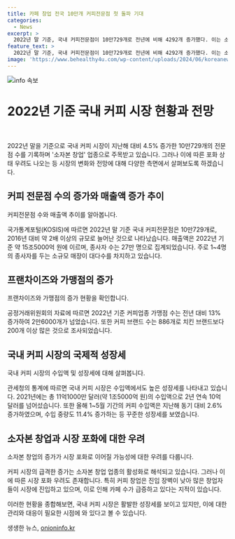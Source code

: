 ```yaml
---
title: 카페 창업 전국 10만개 커피전문점 첫 돌파 기대
categories:
  - News
excerpt: >
  2022년 말 기준, 국내 커피전문점이 10만729개로 전년에 비해 4292개 증가했다. 이는 소자본 창업 업종으로 분석되며, 커피 브랜드 수는 886개로 치킨보다 200개 많았다. 이러한 커피시장의 성장세는 관세청의 수입액 증가에서도 확인되는데, 이는 커피 창업이 비교적 낮은 진입 장벽으로 인해 큰 영향을 받았다. 그러나 이로 인해 커피 시장이 포화 상태에 이를 우려도 있다.
feature_text: >
  2022년 말 기준, 국내 커피전문점이 10만729개로 전년에 비해 4292개 증가했다. 이는 소자본 창업 업종으로 분석되며, 커피 브랜드 수는 886개로 치킨보다 200개 많았다. 이러한 커피시장의 성장세는 관세청의 수입액 증가에서도 확인되는데, 이는 커피 창업이 비교적 낮은 진입 장벽으로 인해 큰 영향을 받았다. 그러나 이로 인해 커피 시장이 포화 상태에 이를 우려도 있다.
image: 'https://www.behealthy4u.com/wp-content/uploads/2024/06/koreanews.jpg'
---
```


<p><img src="https://www.behealthy4u.com/wp-content/uploads/2024/06/koreanews.jpg" alt="info 속보" /></p>

<h1 data-ke-size="size26"><b>2022년 기준 국내 커피 시장 현황과 전망</b></h1>

<p data-ke-size="size16">&nbsp;</p>

<p>2022년 말을 기준으로 국내 커피 시장이 지난해 대비 4.5% 증가한 10만729개의 전문점 수를 기록하며 '소자본 창업' 업종으로 주목받고 있습니다. 그러나 이에 따른 포화 상태 우려도 나오는 등 시장의 변화와 전망에 대해 다양한 측면에서 살펴보도록 하겠습니다.</p>

<h2 data-ke-size="size24">커피 전문점 수의 증가와 매출액 증가 추이</h2>

<p data-ke-size="size16">커피전문점 수와 매출액 추이를 알아봅니다.</p>

<p>국가통계포털(KOSIS)에 따르면 2022년 말 기준 국내 커피전문점은 10만729개로, 2016년 대비 약 2배 이상의 규모로 늘어난 것으로 나타났습니다. 매출액은 2022년 기준 약 15조5000억 원에 이르며, 종사자 수는 27만 명으로 집계되었습니다. 주로 1~4명의 종사자를 두는 소규모 매장이 대다수를 차지하고 있습니다.</p>

<h2 data-ke-size="size24">프랜차이즈와 가맹점의 증가</h2>

<p data-ke-size="size16">프랜차이즈와 가맹점의 증가 현황을 확인합니다.</p>

<p>공정거래위원회의 자료에 따르면 2022년 기준 커피업종 가맹점 수는 전년 대비 13% 증가하여 2만6000개가 넘었습니다. 또한 커피 브랜드 수는 886개로 치킨 브랜드보다 200개 이상 많은 것으로 조사되었습니다.</p>

<h2 data-ke-size="size24">국내 커피 시장의 국제적 성장세</h2>

<p data-ke-size="size16">국내 커피 시장의 수입액 및 성장세에 대해 살펴봅니다.</p>

<p>관세청의 통계에 따르면 국내 커피 시장은 수입액에서도 높은 성장세를 나타내고 있습니다. 2021년에는 총 11억1000만 달러(약 1조5000억 원)의 수입액으로 2년 연속 10억 달러를 넘어섰습니다. 또한 올해 1~5월 기간의 커피 수입액은 지난해 동기 대비 2.6% 증가하였으며, 수입 중량도 11.4% 증가하는 등 꾸준한 성장세를 보였습니다.</p>

<h2 data-ke-size="size24">소자본 창업과 시장 포화에 대한 우려</h2>

<p data-ke-size="size16">소자본 창업의 증가가 시장 포화로 이어질 가능성에 대한 우려를 다룹니다.</p>

<p>커피 시장의 급격한 증가는 소자본 창업 업종의 활성화로 해석되고 있습니다. 그러나 이에 따른 시장 포화 우려도 존재합니다. 특히 커피 창업은 진입 장벽이 낮아 많은 창업자들이 시장에 진입하고 있으며, 이로 인해 카페 수가 급증하고 있다는 지적이 있습니다.</p>

<p>이러한 현황을 종합해보면, 국내 커피 시장은 활발한 성장세를 보이고 있지만, 이에 대한 관리와 대응이 필요한 시점에 와 있다고 볼 수 있습니다. </p></p>
생생한 뉴스, <a href="https://onioninfo.kr" rel="dofollow">onioninfo.kr</a>


